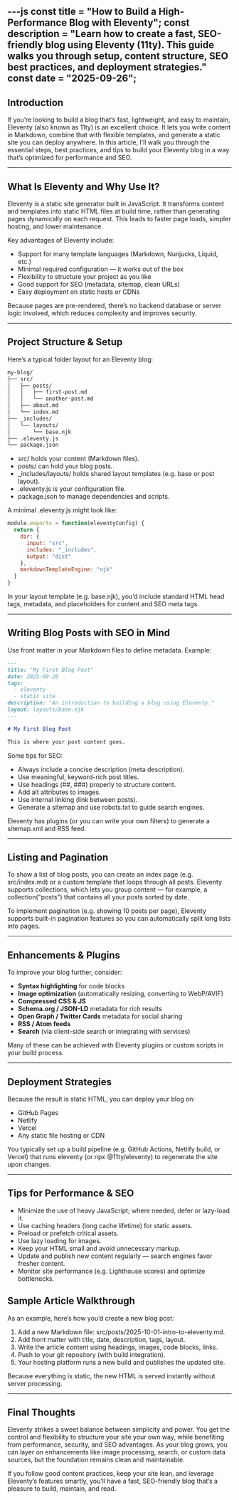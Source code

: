 ---js
const title = "How to Build a High-Performance Blog with Eleventy";
const description = "Learn how to create a fast, SEO-friendly blog using Eleventy (11ty). This guide walks you through setup, content structure, SEO best practices, and deployment strategies."
const date = "2025-09-26";
---
## Introduction

If you’re looking to build a blog that’s fast, lightweight, and easy to maintain, Eleventy (also known as 11ty) is an excellent choice. It lets you write content in Markdown, combine that with flexible templates, and generate a static site you can deploy anywhere. In this article, I’ll walk you through the essential steps, best practices, and tips to build your Eleventy blog in a way that’s optimized for performance and SEO.

---

## What Is Eleventy and Why Use It?

Eleventy is a static site generator built in JavaScript. It transforms content and templates into static HTML files at build time, rather than generating pages dynamically on each request. This leads to faster page loads, simpler hosting, and lower maintenance.

Key advantages of Eleventy include:

- Support for many template languages (Markdown, Nunjucks, Liquid, etc.)
- Minimal required configuration — it works out of the box
- Flexibility to structure your project as you like
- Good support for SEO (metadata, sitemap, clean URLs)
- Easy deployment on static hosts or CDNs

Because pages are pre-rendered, there’s no backend database or server logic involved, which reduces complexity and improves security.

---

## Project Structure & Setup

Here’s a typical folder layout for an Eleventy blog:

```bash
my-blog/
├── src/
│   ├── posts/
│   │   ├── first-post.md
│   │   └── another-post.md
│   ├── about.md
│   └── index.md
├── _includes/
│   └── layouts/
│       └── base.njk
├── .eleventy.js
└── package.json
```
- src/ holds your content (Markdown files).
- posts/ can hold your blog posts.
- _includes/layouts/ holds shared layout templates (e.g. base or post layout).
- .eleventy.js is your configuration file.
- package.json to manage dependencies and scripts.

A minimal .eleventy.js might look like:

```js
module.exports = function(eleventyConfig) {
  return {
    dir: {
      input: "src",
      includes: "_includes",
      output: "dist"
    },
    markdownTemplateEngine: "njk"
  }
}
```

In your layout template (e.g. base.njk), you’d include standard HTML head tags, metadata, and placeholders for content and SEO meta tags.

---

## Writing Blog Posts with SEO in Mind

Use front matter in your Markdown files to define metadata. Example:

```md
---
title: "My First Blog Post"
date: 2025-09-26
tags:
  - eleventy
  - static site
description: "An introduction to building a blog using Eleventy."
layout: layouts/base.njk
---

# My First Blog Post

This is where your post content goes.

```

Some tips for SEO:

- Always include a concise description (meta description).
- Use meaningful, keyword-rich post titles.
- Use headings (##, ###) properly to structure content.
- Add alt attributes to images.
- Use internal linking (link between posts).
- Generate a sitemap and use robots.txt to guide search engines.

Eleventy has plugins (or you can write your own filters) to generate a sitemap.xml and RSS feed.

---

## Listing and Pagination

To show a list of blog posts, you can create an index page (e.g. src/index.md) or a custom template that loops through all posts. Eleventy supports collections, which lets you group content — for example, a collection("posts") that contains all your posts sorted by date.

To implement pagination (e.g. showing 10 posts per page), Eleventy supports built-in pagination features so you can automatically split long lists into pages.

---

## Enhancements & Plugins

To improve your blog further, consider:

- **Syntax highlighting** for code blocks
- **Image optimization** (automatically resizing, converting to WebP/AVIF)
- **Compressed CSS & JS**
- **Schema.org / JSON-LD** metadata for rich results
- **Open Graph / Twitter Cards** metadata for social sharing
- **RSS / Atom feeds**
- **Search** (via client-side search or integrating with services)

Many of these can be achieved with Eleventy plugins or custom scripts in your build process.

---

## Deployment Strategies

Because the result is static HTML, you can deploy your blog on:

- GitHub Pages
- Netlify
- Vercel
- Any static file hosting or CDN

You typically set up a build pipeline (e.g. GitHub Actions, Netlify build, or Vercel) that runs eleventy (or npx @11ty/eleventy) to regenerate the site upon changes.

---

## Tips for Performance & SEO

- Minimize the use of heavy JavaScript; where needed, defer or lazy-load it.
- Use caching headers (long cache lifetime) for static assets.
- Preload or prefetch critical assets.
- Use lazy loading for images.
- Keep your HTML small and avoid unnecessary markup.
- Update and publish new content regularly — search engines favor fresher content.
- Monitor site performance (e.g. Lighthouse scores) and optimize bottlenecks.

## Sample Article Walkthrough

As an example, here’s how you’d create a new blog post:

1. Add a new Markdown file: src/posts/2025-10-01-intro-to-eleventy.md.
2. Add front matter with title, date, description, tags, layout.
3. Write the article content using headings, images, code blocks, links.
4. Push to your git repository (with build integration).
5. Your hosting platform runs a new build and publishes the updated site.

Because everything is static, the new HTML is served instantly without server processing.

---

## Final Thoughts

Eleventy strikes a sweet balance between simplicity and power. You get the control and flexibility to structure your site your own way, while benefiting from performance, security, and SEO advantages. As your blog grows, you can layer on enhancements like image processing, search, or custom data sources, but the foundation remains clean and maintainable.

If you follow good content practices, keep your site lean, and leverage Eleventy’s features smartly, you’ll have a fast, SEO-friendly blog that’s a pleasure to build, maintain, and read.